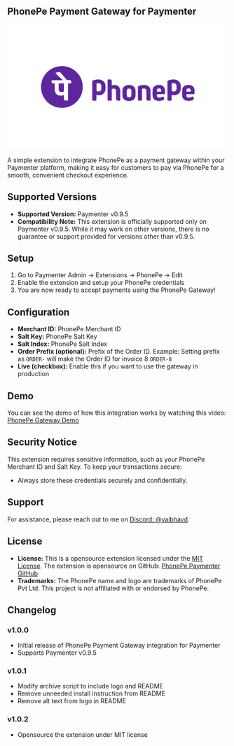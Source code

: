 ## PhonePe Payment Gateway for Paymenter

![](phonepe.svg)

A simple extension to integrate PhonePe as a payment gateway within your Paymenter platform, making it easy for customers to pay via PhonePe for a smooth, convenient checkout experience.

## Supported Versions
- **Supported Version:** Paymenter v0.9.5
- **Compatibility Note:** This extension is officially supported only on Paymenter v0.9.5. While it may work on other versions, there is no guarantee or support provided for versions other than v0.9.5.

## Setup

1. Go to Paymenter Admin -> Extensions -> PhonePe -> Edit
1. Enable the extension and setup your PhonePe credentials
1. You are now ready to accept payments using the PhonePe Gateway!

## Configuration

- **Merchant ID:** PhonePe Merchant ID
- **Salt Key:** PhonePe Salt Key
- **Salt Index:** PhonePe Salt Index
- **Order Prefix (optional):** Prefix of the Order ID. Example: Setting prefix as `ORDER-` will make the Order ID for invoice 8 `ORDER-8`
- **Live (checkbox):** Enable this if you want to use the gateway in production

## Demo
You can see the demo of how this integration works by watching this video: [PhonePe Gateway Demo](https://streamable.com/4a3ryt)

## Security Notice

This extension requires sensitive information, such as your PhonePe Merchant ID and Salt Key. To keep your transactions secure:

- Always store these credentials securely and confidentially.

## Support

For assistance, please reach out to me on [Discord: @vaibhavd](https://discord.com/users/914452175839723550).

## License

- **License:** This is a opensource extension licensed under the [MIT License](LICENSE). The extension is opensource on GitHub: [PhonePe Paymenter GitHub](https://github.com/VaibhavSys/PhonePe-Paymenter)
- **Trademarks:** The PhonePe name and logo are trademarks of PhonePe Pvt Ltd. This project is not affiliated with or endorsed by PhonePe.

## Changelog

### v1.0.0
- Initial release of PhonePe Payment Gateway integration for Paymenter
- Supports Paymenter  v0.9.5

### v1.0.1
- Modify archive script to include logo and README
- Remove unneeded install instruction from README
- Remove alt text from logo in README

### v1.0.2
- Opensource the extension under MIT license

